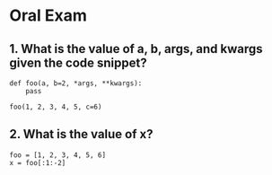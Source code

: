# Oral Exam

## 1. What is the value of a, b, args, and kwargs given the code snippet?
```
def foo(a, b=2, *args, **kwargs):
    pass

foo(1, 2, 3, 4, 5, c=6)
```

## 2. What is the value of x?
```
foo = [1, 2, 3, 4, 5, 6]
x = foo[:1:-2]
```

